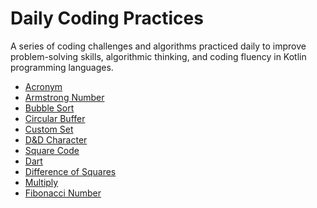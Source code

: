 # Daily Coding Practices

A series of coding challenges and algorithms practiced daily to improve problem-solving skills, algorithmic thinking, and coding fluency in Kotlin programming languages.

- [Acronym](https://exercism.org/tracks/kotlin/exercises/acronym)
- [Armstrong Number](https://exercism.org/tracks/kotlin/exercises/armstrong-numbers) 
- [Bubble Sort]() 
- [Circular Buffer](https://exercism.org/tracks/kotlin/exercises/circular-buffer)
- [Custom Set](https://exercism.org/tracks/kotlin/exercises/custom-set)
- [D&D Character](https://exercism.org/tracks/kotlin/exercises/dnd-character)
- [Square Code](https://exercism.org/tracks/kotlin/exercises/crypto-square)
- [Dart](https://exercism.org/tracks/kotlin/exercises/darts)
- [Difference of Squares](https://projecteuler.net/problem=6)
- [Multiply](https://projecteuler.net/problem=1)
- [Fibonacci Number](https://projecteuler.net/problem=2)